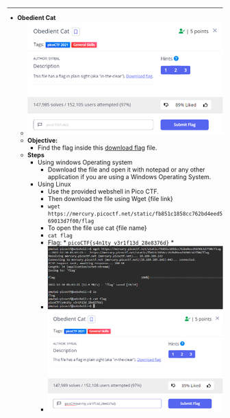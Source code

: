 ---

          
* **Obedient Cat**
  * ![ScreenShot!](Obedient_Cat.png "Peter")
  * **Objective:**
    * Find the flag inside this [download flag](https://mercury.picoctf.net/static/fb851c1858cc762bd4eed569013d7f00/flag) file.
  * **Steps**
    * Using windows Operating system
      * Download the file and open it with notepad or any other application if you are using a Windows Operating System.
    * Using Linux
      * Use the provided webshell in Pico CTF.
      * Then download the file using Wget {file link}
      * `wget https://mercury.picoctf.net/static/fb851c1858cc762bd4eed569013d7f00/flag`
      * To open the file use cat {file name}
      * `cat flag`
      * Flag: * `picoCTF{s4n1ty_v3r1f13d_28e8376d}` *
      * ![ScreenShot!](flag.png "Peter")
      * ![ScreenShot!](Final_flag.png "Peter")
  
